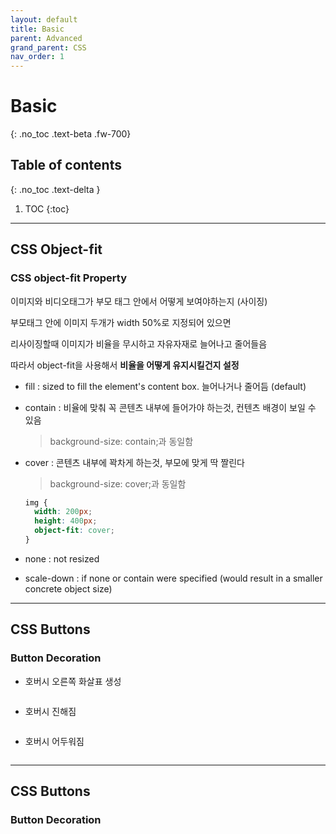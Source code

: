 ```yaml
---
layout: default
title: Basic
parent: Advanced
grand_parent: CSS
nav_order: 1
---
```


# Basic
{: .no_toc .text-beta .fw-700}

## Table of contents
{: .no_toc .text-delta }

1. TOC
{:toc}

---

## CSS Object-fit

### CSS object-fit Property

이미지와 비디오태그가 부모 태그 안에서 어떻게 보여야하는지 (사이징)

부모태그 안에 이미지 두개가 width 50%로 지정되어 있으면

리사이징할때 이미지가 비율을 무시하고 자유자재로 늘어나고 줄어들음

따라서 object-fit을 사용해서 **비율을 어떻게 유지시킬건지 설정**

* fill : sized to fill the element's content box. 늘어나거나 줄어듬 (default)

* contain : 비율에 맞춰 꼭 콘텐츠 내부에 들어가야 하는것, 컨텐츠 배경이 보일 수 있음

    > background-size: contain;과 동일함

* cover : 콘텐츠 내부에 꽉차게 하는것, 부모에 맞게 딱 짤린다

    > background-size: cover;과 동일함
    
    ```css
    img {
      width: 200px;
      height: 400px;
      object-fit: cover;
    }
    ```
    
* none : not resized

* scale-down : if none or contain were specified (would result in a smaller concrete object size)

---

## CSS Buttons

### Button Decoration

* 호버시 오른쪽 화살표 생성

    <ul class="list-style-none">
        <a href="https://www.w3schools.com/css/tryit.asp?filename=trycss_buttons_animate1">
            <img src="https://gekdev.github.io/assets/images/bt1.JPG" alt="">
        </a>
    </ul>

* 호버시 진해짐

    <ul class="list-style-none">
        <a href="https://www.w3schools.com/css/tryit.asp?filename=trycss_buttons_fade">
            <img src="https://gekdev.github.io/assets/images/bt2.JPG" alt="">
        </a>
    </ul>

* 호버시 어두워짐

    <ul class="list-style-none">
        <a href="https://www.w3schools.com/css/tryit.asp?filename=trycss_buttons_animate2">
            <img src="https://gekdev.github.io/assets/images/bt3.JPG" alt="">
        </a>
    </ul>

---

## CSS Buttons

### Button Decoration
